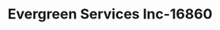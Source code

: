---
f_zip-code: 20121
f_state-code: VA
title: Evergreen Services Inc-16860
f_phone: 703-266-2103
f_city-only: Centreville
f_address: 13926 Lee Hwy Centreville
f_location-unique-id: '16860'
slug: evergreen-services-inc-16860
updated-on: '2024-05-30T13:46:58.046Z'
created-on: '2024-05-30T13:36:59.803Z'
published-on: '2024-05-30T13:54:32.469Z'
f_city-state: cms/city/centreville-va.md
f_company: cms/company/evergreen-services-inc.md
f_state: cms/state/virginia.md
layout: '[payday-loan].html'
tags: payday-loan
---